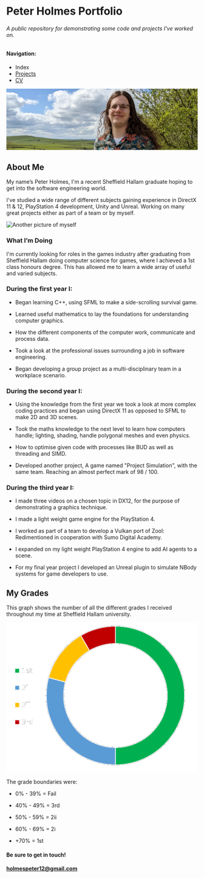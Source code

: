 # Peter Holmes Portfolio
###### A public repository for demonstrating some code and projects I've worked on.

#### Navigation:
- Index
- [Projects](projects.md)
- [CV](CV.md)

![A picture of myself](/Images/Edited/PXL_20220418_125244626.jpg)

## About Me
My name’s Peter Holmes, I'm a recent Sheffield Hallam graduate hoping to get into the software engineering world.

I've studied a wide range of different subjects gaining experience in DirectX 11 & 12, PlayStation 4 development, Unity and Unreal. Working on many great projects either as part of a team or by myself.

![Another picture of myself](/Images/Edited/PXL_20220418_135309084.jpg)

### What I’m Doing
I'm currently looking for roles in the games industry after graduating from Sheffield Hallam doing computer science for games, where I achieved a 1st class honours degree. This has allowed me to learn a wide array of useful and varied subjects.

### During the first year I:

- Began learning C++, using SFML to make a side-scrolling survival game.

- Learned useful mathematics to lay the foundations for understanding computer graphics.

- How the different components of the computer work, communicate and process data.

- Took a look at the professional issues surrounding a job in software engineering.

- Began developing a group project as a multi-disciplinary team in a workplace scenario.

### During the second year I:

- Using the knowledge from the first year we took a look at more complex coding practices and began using DirectX 11 as opposed to SFML to make 2D and 3D scenes.

- Took the maths knowledge to the next level to learn how computers handle; lighting, shading, handle polygonal meshes and even physics.

- How to optimise given code with processes like BUD as well as threading and SIMD.

- Developed another project, A game named "Project Simulation", with the same team. Reaching an almost perfect mark of 98 / 100.

### During the third year I:

- I made three videos on a chosen topic in DX12, for the purpose of demonstrating a graphics technique.

- I made a light weight game engine for the PlayStation 4.

- I worked as part of a team to develop a Vulkan port of Zool: Redimentioned in cooperation with Sumo Digital Academy.

- I expanded on my light weight PlayStation 4 engine to add AI agents to a scene.

- For my final year project I developed an Unreal plugin to simulate NBody systems for game developers to use.

## My Grades

This graph shows the number of all the different grades I received throughout my time at Sheffield Hallam university.

![A pie chart showing my grades](/Images/Original/gradeGraph.png)

The grade boundaries were:

- 0% - 39% = Fail

- 40% - 49% = 3rd

- 50% - 59% = 2ii

- 60% - 69% = 2i

- +70% = 1st

#### Be sure to get in touch!
#### holmespeter12@gmail.com
